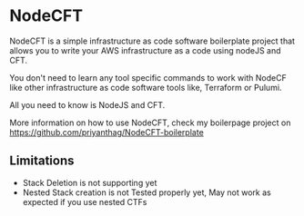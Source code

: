 # NodeCFT
NodeCFT is a simple infrastructure as code software boilerplate project that allows you to write your AWS infrastructure as a code using nodeJS and CFT. 

You don't need to learn any tool specific commands to work with NodeCF like other infrastructure as code software tools like, Terraform or Pulumi.

All you need to know is NodeJS and CFT.

More information on how to use NodeCFT, check my boilerpage project on https://github.com/priyanthag/NodeCFT-boilerplate

## Limitations
  -  Stack Deletion is not supporting yet
  -  Nested Stack creation is not Tested properly yet, May not work as expected if you use nested CTFs 


